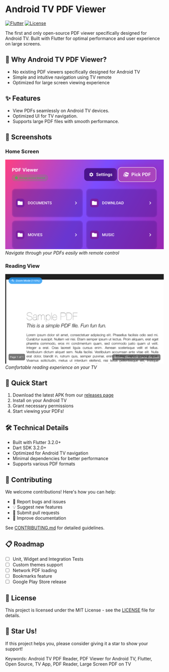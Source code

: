 # Android TV PDF Viewer

[![Flutter](https://img.shields.io/badge/Flutter-3.2.0+-blue.svg)](https://flutter.dev)
[![License](https://img.shields.io/badge/license-MIT-blue.svg)](LICENSE)

The first and only open-source PDF viewer specifically designed for Android TV. Built with Flutter for optimal performance and user experience on large screens.

## 🌟 Why Android TV PDF Viewer?
- No existing PDF viewers specifically designed for Android TV
- Simple and intuitive navigation using TV remote
- Optimized for large screen viewing experience

## ✨ Features
- View PDFs seamlessly on Android TV devices.
- Optimized UI for TV navigation.
- Supports large PDF files with smooth performance.

## 📱 Screenshots
### Home Screen
![Home Screen](screenshots/home.png)
*Navigate through your PDFs easily with remote control*

### Reading View
![Reading View](screenshots/reading.png)
*Comfortable reading experience on your TV*

## 🚀 Quick Start
1. Download the latest APK from our [releases page](link_to_releases)
2. Install on your Android TV
3. Grant necessary permissions
4. Start viewing your PDFs!

## 🛠️ Technical Details
- Built with Flutter 3.2.0+
- Dart SDK 3.2.0+
- Optimized for Android TV navigation
- Minimal dependencies for better performance
- Supports various PDF formats

## 🤝 Contributing
We welcome contributions! Here's how you can help:
- 🐛 Report bugs and issues
- 💡 Suggest new features
- 🔧 Submit pull requests
- 📖 Improve documentation

See [CONTRIBUTING.md](CONTRIBUTING.md) for detailed guidelines.

## 📋 Roadmap
- [ ] Unit, Widget and Integration Tests
- [ ] Custom themes support
- [ ] Network PDF loading
- [ ] Bookmarks feature
- [ ] Google Play Store release

## 📄 License
This project is licensed under the MIT License - see the [LICENSE](LICENSE) file for details.

## 🌟 Star Us!
If this project helps you, please consider giving it a star to show your support!

Keywords: Android TV PDF Reader, PDF Viewer for Android TV, Flutter, Open Source, TV App, PDF Reader, Large Screen PDF on TV
